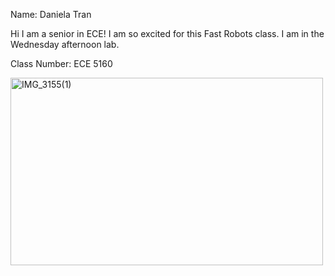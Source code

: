 Name: Daniela Tran 

Hi I am a senior in ECE! I am so excited for this Fast Robots class. I am in the Wednesday afternoon lab. 

Class Number: ECE 5160 

<img src="https://github.com/user-attachments/assets/803dbfde-941a-4486-abd3-57a8b59cc931" alt="IMG_3155(1)" width="500" height="300">

